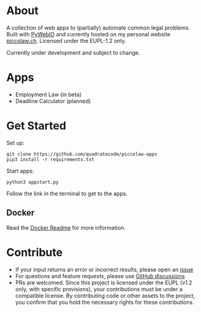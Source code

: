 # About

A collection of web apps to (partially) automate common legal problems. Built with [PyWebIO](https://github.com/pywebio/PyWebIO) and currently hosted on my personal website [piccolaw.ch](www.piccolaw.ch). Licensed under the EUPL-1.2 only.

Currently under development and subject to change.

# Apps

- Employment Law (in beta)
- Deadline Calculator (planned)
# Get Started

Set up:
```
git clone https://github.com/quadratecode/piccolaw-apps
pip3 install -r requirements.txt
```

Start apps:
```
python3 appstart.py
```
Follow the link in the terminal to get to the apps.

## Docker
Read the [Docker Readme](README.Docker.md) for more information.

# Contribute

- If your input returns an error or incorrect results, please open an [issue](https://github.com/quadratecode/ch-termination-calc/issues)
- For questions and feature requests, please use [GitHub discussions](https://github.com/quadratecode/ch-termination-calc/discussions)
- PRs are welcomed. Since this project is licensed under the EUPL (v1.2 only, with specific provisions), your contributions must be under a compatible license. By contributing code or other assets to the project, you confirm that you hold the necessary rights for these contributions.
